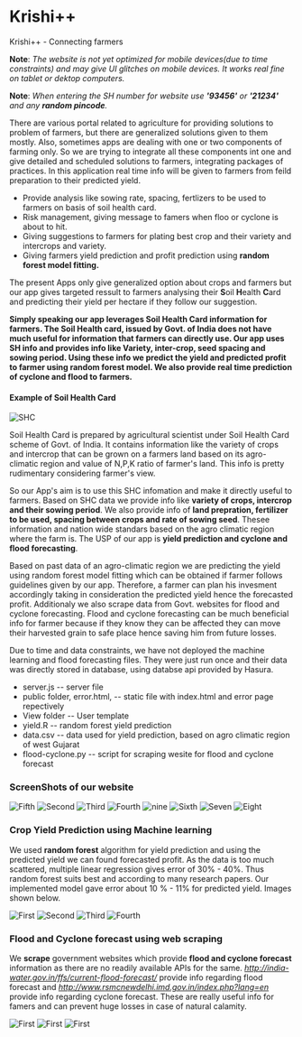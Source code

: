 # Krishi++
Krishi++ - Connecting farmers


**Note**: _The website is not yet optimized for mobile devices(due to time constraints) and may give UI glitches on mobile devices. It works real fine on tablet or dektop computers._ 

**Note**: _When entering the SH number for website use **'93456'** or **'21234'** and any **random pincode**._

There are various portal related to agriculture for providing solutions to problem of farmers, but there are generalized solutions given to them mostly. Also, sometimes apps are dealing with one or two components of farming only. So we are trying to integrate all these components int one and give detailed and scheduled solutions to farmers, integrating packages of practices. In this application real time info will be given to farmers from feild preparation to their predicted yield.

* Provide analysis like sowing rate, spacing, fertlizers to be used to farmers on basis of soil health card.
* Risk management, giving message to famers when floo or cyclone is about to hit.
* Giving suggestions to farmers for plating best crop and their variety and intercrops and variety.
* Giving farmers yield prediction and profit prediction using **random forest model fitting.**

The present Apps only give generalized option about crops and farmers but our app gives targeted ressult to farmers analysing their **S**oil **H**ealth **C**ard and predicting their yield per hectare if they follow our suggestion. 

**Simply speaking our app leverages Soil Health Card information for farmers. The Soil Health card, issued by Govt. of India does not have much useful for information that farmers can directly use. Our app uses SH info and provides info like Variety, inter-crop, seed spacing and sowing period. Using these info we predict the yield and predicted profit to farmer using random forest model. We also provide real time prediction of cyclone and flood to farmers.**

#### Example of Soil Health Card
![SHC](http://www.soilhealth.dac.gov.in/Content/blue/soil/assets/img/slider/slider5.png)
 
Soil Health Card is prepared by agricultural scientist under Soil Health Card scheme of Govt. of India. It contains information like the variety of crops and intercrop that can be grown on a farmers land based on its agro-climatic region and value of N,P,K ratio of farmer's land. This info is pretty rudimentary considering farmer's view.

So our App's aim is to use this SHC infomation and make it directly useful to farmers. Based on SHC data we provide info like **variety of crops, intercrop and their sowing period**. We also provide info of **land prepration, fertilizer to be used, spacing between crops and rate of sowing seed**. Thesee information and nation wide standars based on the agro climatic region where the farm is. The USP of our app is **yield prediction and cyclone and flood forecasting**.

Based on past data of an agro-climatic region we are predicting the yield using random forest model fitting which can be obtained if farmer follows guidelines given by our app. Therefore, a farmer can plan his invesment accordingly taking in consideration the predicted yield hence the forecasted profit. Additionaly we also scrape data from Govt. websites for flood and cyclone forecasting. Flood and cyclone forecasting can be much beneficial info for farmer because if they know they can be affected they can move their harvested grain to safe place hence saving him from future losses.

Due to time and data constraints, we have not deployed the machine learning and flood forecasting files. They were just run once and their data was directly stored in database, using databse api provided by Hasura.

* server.js -- server file
* public folder, error.html, -- static file with index.html and error page repectively
* View folder -- User template 
* yield.R -- random forest yield prediction
* data.csv -- data used for yield prediction, based on agro climatic region of west Gujarat
* flood-cyclone.py -- script for scraping wesite for flood and cyclone forecast

### ScreenShots of our website
![Fifth](https://raw.githubusercontent.com/geekychaser/krishiplusplus/master/images/2.png)
![Second](https://raw.githubusercontent.com/geekychaser/krishiplusplus/master/images/3.png)
![Third](https://raw.githubusercontent.com/geekychaser/krishiplusplus/master/images/4.png)
![Fourth](https://raw.githubusercontent.com/geekychaser/krishiplusplus/master/images/5.png)
![nine](https://raw.githubusercontent.com/geekychaser/krishiplusplus/master/images/6.png)
![Sixth](https://raw.githubusercontent.com/geekychaser/krishiplusplus/master/images/7.png)
![Seven](https://raw.githubusercontent.com/geekychaser/krishiplusplus/master/images/8.png)
![Eight](https://raw.githubusercontent.com/geekychaser/krishiplusplus/master/images/9.png)

### Crop Yield Prediction using Machine learning
We used **random forest** algorithm for yield prediction and using the predicted yield we can found forecasted profit. As the data is too much scattered, multiple linear regression gives error of 30% - 40%. Thus random forest suits best and according to many research papers. Our implemented model gave error about 10 % - 11% for predicted yield. Images shown below.

![First](https://raw.githubusercontent.com/geekychaser/krishiplusplus/master/images/s4.png)
![Second](https://raw.githubusercontent.com/geekychaser/krishiplusplus/master/images/s1.png)
![Third](https://raw.githubusercontent.com/geekychaser/krishiplusplus/master/images/s2.png)
![Fourth](https://raw.githubusercontent.com/geekychaser/krishiplusplus/master/images/s3.png)

### Flood and Cyclone forecast using web scraping
We **scrape** government websites which provide **flood and cyclone forecast** information as there are no readily available APIs for the same. _http://india-water.gov.in/ffs/current-flood-forecast/_ provide info regarding flood forecast and _http://www.rsmcnewdelhi.imd.gov.in/index.php?lang=en_ provide info regarding cyclone forecast. These are really useful info for famers and can prevent huge losses in case of natural calamity.

![First](https://raw.githubusercontent.com/geekychaser/krishiplusplus/master/images/f1.png)
![First](https://raw.githubusercontent.com/geekychaser/krishiplusplus/master/images/f2.png)
![First](https://raw.githubusercontent.com/geekychaser/krishiplusplus/master/images/f3.png)
